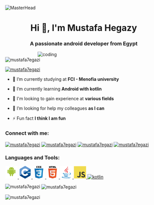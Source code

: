 ![MasterHead](https://1.bp.blogspot.com/-7A4WynwLsMw/XbBpCXG8fHI/AAAAAAAAMt4/uOa1bpLskYgrwGbllhSu2SDj_Mig8SXJQCLcBGAsYHQ/s1600/2000_600px.gif)
<h1 align="center">Hi 👋, I'm Mustafa Hegazy</h1>
<h3 align="center">A passionate android developer from Egypt</h3>
<img align="right" alt="coding" width="400" src="https://sagaratechnology.com/blog/wp-content/uploads/2020/09/1_LEH5tUEQReWe8Iu-UEV3Pg.gif">
<p align="left"> <img src="https://komarev.com/ghpvc/?username=mustafa7egazi&label=Profile%20views&color=0e75b6&style=flat" alt="mustafa7egazi" /> </p>

<p align="left"> <a href="https://twitter.com/mustafa7egazi" target="blank"><img src="https://img.shields.io/twitter/follow/mustafa7egazi?logo=twitter&style=for-the-badge" alt="mustafa7egazi" /></a> </p>

- 🔭 I’m currently studying at **FCI - Menofia university**

- 🌱 I’m currently learning **Android with kotlin**

- 👯 I'm looking to gain experience at **various fields**

- 🤝 I’m looking for help my colleagues **as I can**

- ⚡ Fun fact **I think I am fun**

<h3 align="left">Connect with me:</h3>
<p align="left">
<a href="https://twitter.com/mustafa7egazi" target="blank"><img align="center" src="https://raw.githubusercontent.com/rahuldkjain/github-profile-readme-generator/master/src/images/icons/Social/twitter.svg" alt="mustafa7egazi" height="30" width="40" /></a>
<a href="https://linkedin.com/in/mustafa7egazi" target="blank"><img align="center" src="https://raw.githubusercontent.com/rahuldkjain/github-profile-readme-generator/master/src/images/icons/Social/linked-in-alt.svg" alt="mustafa7egazi" height="30" width="40" /></a>
<a href="https://fb.com/mustafa7egazi" target="blank"><img align="center" src="https://raw.githubusercontent.com/rahuldkjain/github-profile-readme-generator/master/src/images/icons/Social/facebook.svg" alt="mustafa7egazi" height="30" width="40" /></a>
<a href="https://instagram.com/mustafa7egazi" target="blank"><img align="center" src="https://raw.githubusercontent.com/rahuldkjain/github-profile-readme-generator/master/src/images/icons/Social/instagram.svg" alt="mustafa7egazi" height="30" width="40" /></a>
</p>

<h3 align="left">Languages and Tools:</h3>
<p align="left"> <a href="https://developer.android.com" target="_blank" rel="noreferrer"> <img src="https://raw.githubusercontent.com/devicons/devicon/master/icons/android/android-original-wordmark.svg" alt="android" width="40" height="40"/> </a> <a href="https://www.w3schools.com/cpp/" target="_blank" rel="noreferrer"> <img src="https://raw.githubusercontent.com/devicons/devicon/master/icons/cplusplus/cplusplus-original.svg" alt="cplusplus" width="40" height="40"/> </a> <a href="https://www.w3schools.com/css/" target="_blank" rel="noreferrer"> <img src="https://raw.githubusercontent.com/devicons/devicon/master/icons/css3/css3-original-wordmark.svg" alt="css3" width="40" height="40"/> </a> <a href="https://www.w3.org/html/" target="_blank" rel="noreferrer"> <img src="https://raw.githubusercontent.com/devicons/devicon/master/icons/html5/html5-original-wordmark.svg" alt="html5" width="40" height="40"/> </a> <a href="https://www.java.com" target="_blank" rel="noreferrer"> <img src="https://raw.githubusercontent.com/devicons/devicon/master/icons/java/java-original.svg" alt="java" width="40" height="40"/> </a> <a href="https://developer.mozilla.org/en-US/docs/Web/JavaScript" target="_blank" rel="noreferrer"> <img src="https://raw.githubusercontent.com/devicons/devicon/master/icons/javascript/javascript-original.svg" alt="javascript" width="40" height="40"/> </a> <a href="https://kotlinlang.org" target="_blank" rel="noreferrer"> <img src="https://www.vectorlogo.zone/logos/kotlinlang/kotlinlang-icon.svg" alt="kotlin" width="40" height="40"/> </a> </p>

<p><img align="left" src="https://github-readme-stats.vercel.app/api/top-langs?username=mustafa7egazi&show_icons=true&locale=en&layout=compact" alt="mustafa7egazi" /></p>

<p>&nbsp;<img align="center" src="https://github-readme-stats.vercel.app/api?username=mustafa7egazi&show_icons=true&locale=en" alt="mustafa7egazi" /></p>

<p><img align="center" src="https://github-readme-streak-stats.herokuapp.com/?user=mustafa7egazi&" alt="mustafa7egazi" /></p>
